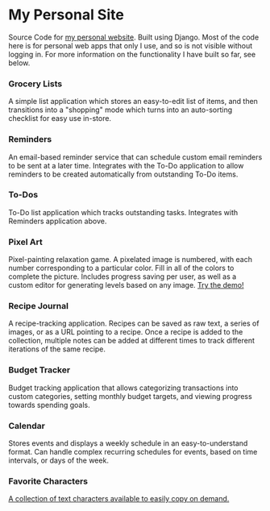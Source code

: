 # My Personal Site
Source Code for [my personal website](https://pranaviyer.com). Built using Django. Most of the code here is for personal web apps that only I use, and so is not visible without logging in. For more information on the functionality I have built so far, see below. 

### Grocery Lists

A simple list application which stores an easy-to-edit list of items, and then transitions into a "shopping" mode which turns into an auto-sorting checklist for easy use in-store.

### Reminders

An email-based reminder service that can schedule custom email reminders to be sent at a later time. Integrates with the To-Do application to allow reminders to be created automatically from outstanding To-Do items.

### To-Dos

To-Do list application which tracks outstanding tasks. Integrates with Reminders application above.

### Pixel Art

Pixel-painting relaxation game. A pixelated image is numbered, with each number corresponding to a particular color. Fill in all of the colors to complete the picture. Includes progress saving per user, as well as a custom editor for generating levels based on any image. [Try the demo!](https://pranaviyer.com/pixelart/demo/)

### Recipe Journal

A recipe-tracking application. Recipes can be saved as raw text, a series of images, or as a URL pointing to a recipe. Once a recipe is added to the collection, multiple notes can be added at different times to track different iterations of the same recipe.

### Budget Tracker

Budget tracking application that allows categorizing transactions into custom categories, setting monthly budget targets, and viewing progress towards spending goals.

### Calendar

Stores events and displays a weekly schedule in an easy-to-understand format. Can handle complex recurring schedules for events, based on time intervals, or days of the week.

### Favorite Characters

[A collection of text characters available to easily copy on demand.](https://pranaviyer.com/fav-chars/)
